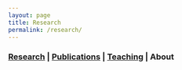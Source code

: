 ```yaml
---
layout: page
title: Research
permalink: /research/
---
```





### [Research](research) | [Publications](publications) | [Teaching](teaching) | About ###
